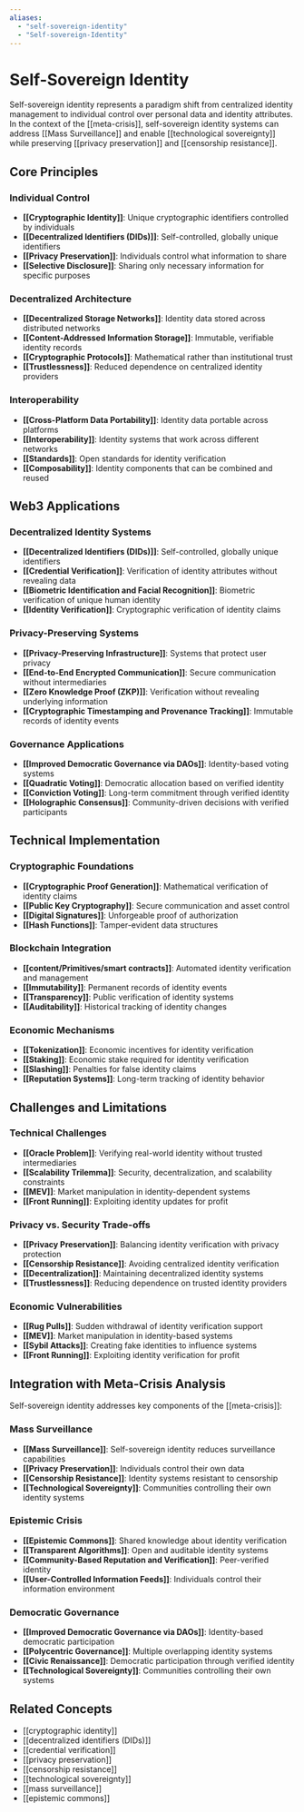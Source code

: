 ```yaml
---
aliases:
  - "self-sovereign-identity"
  - "Self-sovereign-Identity"
---
```


# Self-Sovereign Identity

Self-sovereign identity represents a paradigm shift from centralized identity management to individual control over personal data and identity attributes. In the context of the [[meta-crisis]], self-sovereign identity systems can address [[Mass Surveillance]] and enable [[technological sovereignty]] while preserving [[privacy preservation]] and [[censorship resistance]].

## Core Principles

### Individual Control
- **[[Cryptographic Identity]]**: Unique cryptographic identifiers controlled by individuals
- **[[Decentralized Identifiers (DIDs)]]**: Self-controlled, globally unique identifiers
- **[[Privacy Preservation]]**: Individuals control what information to share
- **[[Selective Disclosure]]**: Sharing only necessary information for specific purposes

### Decentralized Architecture
- **[[Decentralized Storage Networks]]**: Identity data stored across distributed networks
- **[[Content-Addressed Information Storage]]**: Immutable, verifiable identity records
- **[[Cryptographic Protocols]]**: Mathematical rather than institutional trust
- **[[Trustlessness]]**: Reduced dependence on centralized identity providers

### Interoperability
- **[[Cross-Platform Data Portability]]**: Identity data portable across platforms
- **[[Interoperability]]**: Identity systems that work across different networks
- **[[Standards]]**: Open standards for identity verification
- **[[Composability]]**: Identity components that can be combined and reused

## Web3 Applications

### Decentralized Identity Systems
- **[[Decentralized Identifiers (DIDs)]]**: Self-controlled, globally unique identifiers
- **[[Credential Verification]]**: Verification of identity attributes without revealing data
- **[[Biometric Identification and Facial Recognition]]**: Biometric verification of unique human identity
- **[[Identity Verification]]**: Cryptographic verification of identity claims

### Privacy-Preserving Systems
- **[[Privacy-Preserving Infrastructure]]**: Systems that protect user privacy
- **[[End-to-End Encrypted Communication]]**: Secure communication without intermediaries
- **[[Zero Knowledge Proof (ZKP)]]**: Verification without revealing underlying information
- **[[Cryptographic Timestamping and Provenance Tracking]]**: Immutable records of identity events

### Governance Applications
- **[[Improved Democratic Governance via DAOs]]**: Identity-based voting systems
- **[[Quadratic Voting]]**: Democratic allocation based on verified identity
- **[[Conviction Voting]]**: Long-term commitment through verified identity
- **[[Holographic Consensus]]**: Community-driven decisions with verified participants

## Technical Implementation

### Cryptographic Foundations
- **[[Cryptographic Proof Generation]]**: Mathematical verification of identity claims
- **[[Public Key Cryptography]]**: Secure communication and asset control
- **[[Digital Signatures]]**: Unforgeable proof of authorization
- **[[Hash Functions]]**: Tamper-evident data structures

### Blockchain Integration
- **[[content/Primitives/smart contracts]]**: Automated identity verification and management
- **[[Immutability]]**: Permanent records of identity events
- **[[Transparency]]**: Public verification of identity systems
- **[[Auditability]]**: Historical tracking of identity changes

### Economic Mechanisms
- **[[Tokenization]]**: Economic incentives for identity verification
- **[[Staking]]**: Economic stake required for identity verification
- **[[Slashing]]**: Penalties for false identity claims
- **[[Reputation Systems]]**: Long-term tracking of identity behavior

## Challenges and Limitations

### Technical Challenges
- **[[Oracle Problem]]**: Verifying real-world identity without trusted intermediaries
- **[[Scalability Trilemma]]**: Security, decentralization, and scalability constraints
- **[[MEV]]**: Market manipulation in identity-dependent systems
- **[[Front Running]]**: Exploiting identity updates for profit

### Privacy vs. Security Trade-offs
- **[[Privacy Preservation]]**: Balancing identity verification with privacy protection
- **[[Censorship Resistance]]**: Avoiding centralized identity verification
- **[[Decentralization]]**: Maintaining decentralized identity systems
- **[[Trustlessness]]**: Reducing dependence on trusted identity providers

### Economic Vulnerabilities
- **[[Rug Pulls]]**: Sudden withdrawal of identity verification support
- **[[MEV]]**: Market manipulation in identity-based systems
- **[[Sybil Attacks]]**: Creating fake identities to influence systems
- **[[Front Running]]**: Exploiting identity verification for profit

## Integration with Meta-Crisis Analysis

Self-sovereign identity addresses key components of the [[meta-crisis]]:

### Mass Surveillance
- **[[Mass Surveillance]]**: Self-sovereign identity reduces surveillance capabilities
- **[[Privacy Preservation]]**: Individuals control their own data
- **[[Censorship Resistance]]**: Identity systems resistant to censorship
- **[[Technological Sovereignty]]**: Communities controlling their own identity systems

### Epistemic Crisis
- **[[Epistemic Commons]]**: Shared knowledge about identity verification
- **[[Transparent Algorithms]]**: Open and auditable identity systems
- **[[Community-Based Reputation and Verification]]**: Peer-verified identity
- **[[User-Controlled Information Feeds]]**: Individuals control their information environment

### Democratic Governance
- **[[Improved Democratic Governance via DAOs]]**: Identity-based democratic participation
- **[[Polycentric Governance]]**: Multiple overlapping identity systems
- **[[Civic Renaissance]]**: Democratic participation through verified identity
- **[[Technological Sovereignty]]**: Communities controlling their own systems

## Related Concepts
- [[cryptographic identity]]
- [[decentralized identifiers (DIDs)]]
- [[credential verification]]
- [[privacy preservation]]
- [[censorship resistance]]
- [[technological sovereignty]]
- [[mass surveillance]]
- [[epistemic commons]]